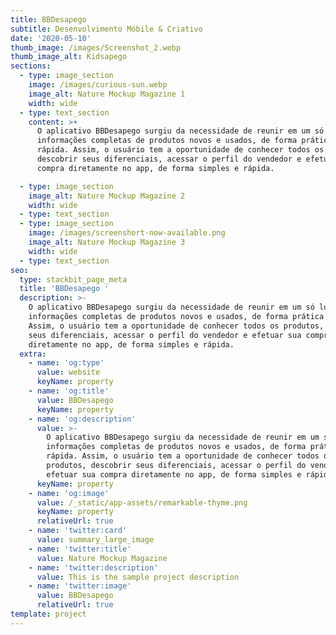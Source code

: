 ```yaml
---
title: BBDesapego
subtitle: Desenvolvimento Móbile & Criativo
date: '2020-05-10'
thumb_image: /images/Screenshot_2.webp
thumb_image_alt: Kidsapego
sections:
  - type: image_section
    image: /images/curious-sun.webp
    image_alt: Nature Mockup Magazine 1
    width: wide
  - type: text_section
    content: >+
      O aplicativo BBDesapego surgiu da necessidade de reunir em um só lugar
      informações completas de produtos novos e usados, de forma prática e
      rápida. Assim, o usuário tem a oportunidade de conhecer todos os produtos,
      descobrir seus diferenciais, acessar o perfil do vendedor e efetuar sua
      compra diretamente no app, de forma simples e rápida.

  - type: image_section
    image_alt: Nature Mockup Magazine 2
    width: wide
  - type: text_section
  - type: image_section
    image: /images/screenshort-now-available.png
    image_alt: Nature Mockup Magazine 3
    width: wide
  - type: text_section
seo:
  type: stackbit_page_meta
  title: 'BBDesapego '
  description: >-
    O aplicativo BBDesapego surgiu da necessidade de reunir em um só lugar
    informações completas de produtos novos e usados, de forma prática e rápida.
    Assim, o usuário tem a oportunidade de conhecer todos os produtos, descobrir
    seus diferenciais, acessar o perfil do vendedor e efetuar sua compra
    diretamente no app, de forma simples e rápida.
  extra:
    - name: 'og:type'
      value: website
      keyName: property
    - name: 'og:title'
      value: BBDesapego
      keyName: property
    - name: 'og:description'
      value: >-
        O aplicativo BBDesapego surgiu da necessidade de reunir em um só lugar
        informações completas de produtos novos e usados, de forma prática e
        rápida. Assim, o usuário tem a oportunidade de conhecer todos os
        produtos, descobrir seus diferenciais, acessar o perfil do vendedor e
        efetuar sua compra diretamente no app, de forma simples e rápida.
      keyName: property
    - name: 'og:image'
      value: /_static/app-assets/remarkable-thyme.png
      keyName: property
      relativeUrl: true
    - name: 'twitter:card'
      value: summary_large_image
    - name: 'twitter:title'
      value: Nature Mockup Magazine
    - name: 'twitter:description'
      value: This is the sample project description
    - name: 'twitter:image'
      value: BBDesapego
      relativeUrl: true
template: project
---
```


